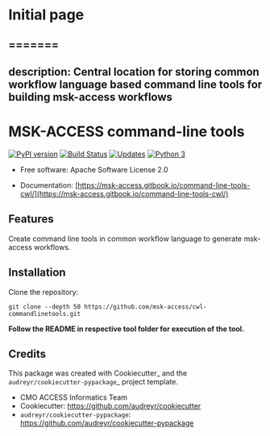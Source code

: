 # Initial page

=======
---
description: Central location for storing common workflow language based command line tools for building msk-access workflows
---

# MSK-ACCESS command-line tools

[![PyPI version](https://badge.fury.io/py/cwl-commandlinetools.svg)](https://badge.fury.io/py/cwl-commandlinetools)
[![Build Status](https://travis-ci.com/msk-access/cwl-commandlinetools.svg?branch=master)](https://travis-ci.org/msk-access/cwl-commandlinetools/)
[![Updates](https://pyup.io/repos/github/msk-access/cwl-commandlinetools/shield.svg)](https://pyup.io/repos/github/msk-access/cwl-commandlinetools/)
[![Python 3](https://pyup.io/repos/github/msk-access/cwl-commandlinetools/python-3-shield.svg)](https://pyup.io/repos/github/msk-access/cwl-commandlinetools/)

- Free software: Apache Software License 2.0
* Documentation: [https://msk-access.gitbook.io/command-line-tools-cwl/](https://msk-access.gitbook.io/command-line-tools-cwl/)

## Features

Create command line tools in common workflow language to generate msk-access workflows.

## Installation

Clone the repository:

```
git clone --depth 50 https://github.com/msk-access/cwl-commandlinetools.git
```

**Follow the README in respective tool folder for execution of the tool.**


## Credits

This package was created with Cookiecutter_ and the `audreyr/cookiecutter-pypackage`_ project template.

- CMO ACCESS Informatics Team
- Cookiecutter: https://github.com/audreyr/cookiecutter
- `audreyr/cookiecutter-pypackage`: https://github.com/audreyr/cookiecutter-pypackage

